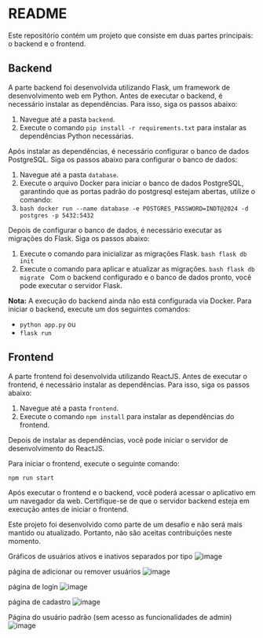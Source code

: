 # README

Este repositório contém um projeto que consiste em duas partes principais: o backend e o frontend.

## Backend

A parte backend foi desenvolvida utilizando Flask, um framework de desenvolvimento web em Python. Antes de executar o backend, é necessário instalar as dependências. Para isso, siga os passos abaixo:

1. Navegue até a pasta `backend`.
2. Execute o comando `pip install -r requirements.txt` para instalar as dependências Python necessárias.

Após instalar as dependências, é necessário configurar o banco de dados PostgreSQL. Siga os passos abaixo para configurar o banco de dados:

1. Navegue até a pasta `database`.
2. Execute o arquivo Docker para iniciar o banco de dados PostgreSQL, garantindo que as portas padrão do postgresql estejam abertas, utilize o comando:
3. ```bash docker run --name database -e POSTGRES_PASSWORD=INDT@2024 -d postgres -p 5432:5432  ```

Depois de configurar o banco de dados, é necessário executar as migrações do Flask. Siga os passos abaixo:

1. Execute o comando para inicializar as migrações Flask.
   ```bash flask db init ```
3. Execute o comando para aplicar e atualizar as migrações.
  ```bash flask db migrate ```
Com o backend configurado e o banco de dados pronto, você pode executar o servidor Flask. 

**Nota:** A execução do backend ainda não está configurada via Docker. Para iniciar o backend, execute um dos seguintes comandos:
- `python app.py` ou
- `flask run`

## Frontend

A parte frontend foi desenvolvida utilizando ReactJS. Antes de executar o frontend, é necessário instalar as dependências. Para isso, siga os passos abaixo:

1. Navegue até a pasta `frontend`.
2. Execute o comando `npm install` para instalar as dependências do frontend.

Depois de instalar as dependências, você pode iniciar o servidor de desenvolvimento do ReactJS. 

Para iniciar o frontend, execute o seguinte comando:

```bash
npm run start

```

Após executar o frontend e o backend, você poderá acessar o aplicativo em um navegador da web. Certifique-se de que o servidor backend esteja em execução antes de iniciar o frontend.

Este projeto foi desenvolvido como parte de um desafio e não será mais mantido ou atualizado. Portanto, não são aceitas contribuições neste momento.


Gráficos de usuários ativos e inativos separados por tipo 
![image](https://github.com/fernandoofilho/desafio_CRUD/assets/54952942/06e4c5fd-16aa-4591-92de-41d12476ee90)

página de adicionar ou remover usuários 
![image](https://github.com/fernandoofilho/desafio_CRUD/assets/54952942/98ea74a0-ddc4-4157-8dab-aa6f0a8a0083)

página de login
![image](https://github.com/fernandoofilho/desafio_CRUD/assets/54952942/12ebf3c2-875f-4026-bfea-51d84c3a7ce9)


página de cadastro
![image](https://github.com/fernandoofilho/desafio_CRUD/assets/54952942/2178b149-9ed3-4b99-928c-c3bfc1e9ae55)

Página do usuário padrão (sem acesso as funcionalidades de admin)
![image](https://github.com/fernandoofilho/desafio_CRUD/assets/54952942/f1414d6e-cf94-4e7d-97b2-5c43e587c394)

